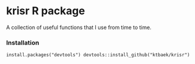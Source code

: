 # krisr R package

A collection of useful functions that I use from time to time.

### Installation

``install.packages("devtools")
devtools::install_github("ktbaek/krisr")``
